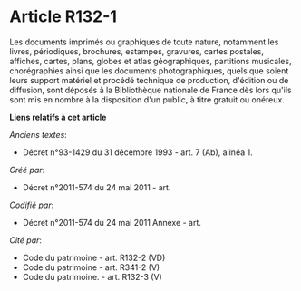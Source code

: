 # Article R132-1

Les documents imprimés ou graphiques de toute nature, notamment les livres, périodiques, brochures, estampes, gravures,
cartes postales, affiches, cartes, plans, globes et atlas géographiques, partitions musicales, chorégraphies ainsi que les
documents photographiques, quels que soient leurs support matériel et procédé technique de production, d'édition ou de
diffusion, sont déposés à la Bibliothèque nationale de France dès lors qu'ils sont mis en nombre à la disposition d'un
public, à titre gratuit ou onéreux.

**Liens relatifs à cet article**

_Anciens textes_:

  - Décret n°93-1429 du 31 décembre 1993 - art. 7 (Ab), alinéa 1.

_Créé par_:

  - Décret n°2011-574 du 24 mai 2011  - art.

_Codifié par_:

  - Décret n°2011-574 du 24 mai 2011 Annexe - art.

_Cité par_:

  - Code du patrimoine - art. R132-2 (VD)
  - Code du patrimoine - art. R341-2 (V)
  - Code du patrimoine. - art. R132-3 (V)
